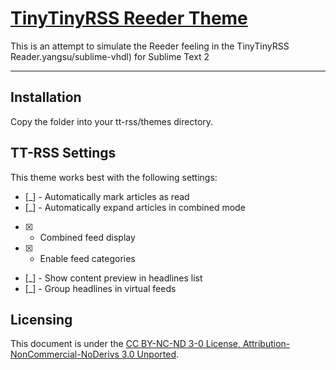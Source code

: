 [TinyTinyRSS Reeder Theme](http://zawiki.dyndns.org/doku.php/tschinz:tt-rss_reeder)
================================

This is an attempt to simulate the Reeder feeling in the TinyTinyRSS Reader.yangsu/sublime-vhdl) for Sublime Text 2

---

Installation
---

Copy the folder into your tt-rss/themes directory.

TT-RSS Settings
---
This theme works best with the following settings:
- [_] - Automatically mark articles as read
- [_] - Automatically expand articles in combined mode
- [X] - Combined feed display
- [X] - Enable feed categories
- [_] - Show content preview in headlines list	
- [_] - Group headlines in virtual feeds

Licensing
---
This document is under the [CC BY-NC-ND 3-0 License, Attribution-NonCommercial-NoDerivs 3.0 Unported](http://creativecommons.org/licenses/by-nc-nd/3.0/).
